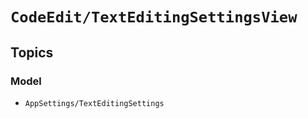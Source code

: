 # ``CodeEdit/TextEditingSettingsView``

## Topics

### Model

- ``AppSettings/TextEditingSettings``
